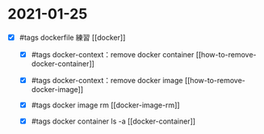# 2021-01-25

- [x] #tags dockerfile 練習 [[docker]]
    - [x] #tags docker-context：remove docker container [[how-to-remove-docker-container]]
    - [x] #tags docker-context：remove docker image [[how-to-remove-docker-image]] 
    - [x] #tags docker image rm [[docker-image-rm]]
    - [x] #tags docker container ls -a [[docker-container]]



